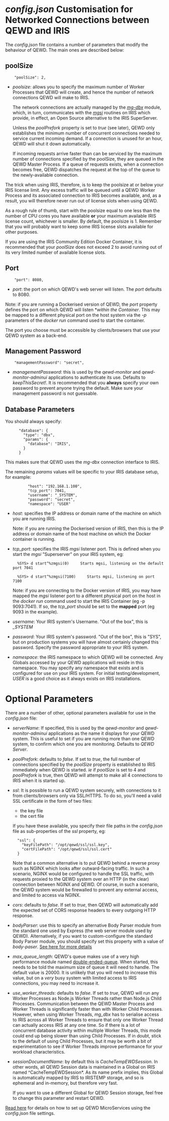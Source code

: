 # *config.json* Customisation for Networked Connections between QEWD and IRIS


The *config.json* file contains a number of parameters that modify the behaviour of
QEWD.  The main ones are described below:

## poolSize

        "poolSize": 2,

- *poolsize*: allows you to specify the maximum number of Worker Processes that QEWD will create,
and hence the number of network connections QEWD will make to IRIS.  

  The network connections are actually managed by the 
[*mg-dbx*](https://github.com/chrisemunt/mg-dbx) module, 
which, in turn, communicates with the 
[*mgsi*](https://github.com/chrisemunt/mgsi) 
routines on IRIS which provide, in effect, an Open Source alternative to the
IRIS SuperServer.

  Unless the *poolPrefork* property is set to *true* (see later), QEWD only establishes the minimum number of concurrent connections needed
to service current incoming demand.  If a connection is unused for an hour, QEWD will shut it down automatically.

  If incoming requests arrive faster than can be serviced by the maximum number of connections specified
by the poolSize, they are queued in the QEWD Master Process.  If a queue of requests exists, when a
connection becomes free, QEWD dispatches the request at the top of the queue to the newly-available
connection.

The trick when using IRIS, therefore, is to keep the poolsize at or below your IRIS license limit.  Any excess traffic will be queued until a QEWD Worker Process and its associated connection to IRIS 
becomes available, and, as a result, you will therefore never run out of license slots when using QEWD.  

  As a rough rule of thumb, start with the poolsize equal to one less than the number of CPU cores
you have available **or** your maximum available IRIS license count, whichever is smaller.  By default, the poolsize is 1.  Remember that you will probably want to keep some IRIS license slots available for other
purposes.

  If you are using the IRIS Community Edition Docker Container, it is recommended that your *poolSize*
does not exceed 2 to avoid running out of its very limited number of available license slots.


## Port


        "port": 8080,

- *port*: the port on which QEWD's web server will listen. The *port* defaults to 8080.  

Note: if you are
running a Dockerised version of QEWD, the *port* property defines the port on which QEWD will listen
**within the Container*.  This may be mapped to a different physical port on the host system via the
*-p* parameters of the *docker run* command used to start the container.

The port you choose must be accessible by clients/browsers that use your QEWD system as a back-end.


## Management Password


        "managementPassword": "secret",

- *managementPassword*: this is used by the *qewd-monitor* and *qewd-monitor-adminui* 
applications to authenticate its use.  Defaults to *keepThisSecret!*.  It is recommended that you **always** specify your own password to prevent anyone trying the default.  Make sure your management password
is not guessable.


## Database Parameters

You should always specify:

          "database": {
            "type": "dbx",
            "params": {
              "database": "IRIS",
            }
          }

This makes sure that QEWD uses the *mg-dbx* connection interface to IRIS.

The remaining *params* values will be specific to your IRIS database setup, for example:


              "host": "192.168.1.100",
              "tcp_port": 7041,
              "username": "_SYSTEM",
              "password": "secret",
              "namespace": "USER"



- *host*: specifies the IP address or domain name of the machine on which you
are running IRIS.  

  Note: if you are running the Dockerised version of IRIS, then this is the IP
address or domain name of the host machine on which the Docker container is running.

- *tcp_port*: specifies the IRIS *mgsi* listener port.  This is defined when you start the
*mgsi* "Superserver" on your IRIS system, eg:

        %SYS> d start^%zmgsi(0)     Starts mgsi, listening on the default port 7041

        %SYS> d start^%zmgsi(7100)     Starts mgsi, listening on port 7100

  Note: if you are connecting to the Docker version of IRIS, you may have mapped the *mgsi* listener
port to a different physical port on the host in the *docker run* command used to
start the IRIS Container (eg -p 9093:7041).  If so, the *tcp_port* should be set to the **mapped**
port (eg 9093 in the example).


- *username*: Your IRIS system's Username.  "Out of the box", this is *_SYSTEM*

- *password*: Your IRIS system's password. "Out of the box", this is "SYS", but on production
systems you will have almost certainly changed this password.  Specify the password appropriate to
your IRIS system.

- *namespace*: the IRIS namespace to which QEWD will be connected.  Any Globals accessed by your QEWD
applications will reside in this namespace.  You may specify any namespace that exists and is configured
for use on your IRIS system.  For initial testing/development, *USER* is a good choice as it always
exists on IRIS installations.


# Optional Parameters

There are a number of other, optional parameters available for use in the *config.json* file:

- *serverName*: If specified, this is used by the *qewd-monitor* and *qewd-monitor-adminui* applications
as the name it displays for your QEWD system.  This is useful to set if you are running more than one
QEWD system, to confirm which one you are monitoring.  Defaults to *QEWD Server*.


- *poolPrefork*: defaults to *false*.  If set to *true*, the full number of connections 
specified by the *poolSize* property is established to IRIS immediately when QEWD is started. *ie* if
*poolSize* is set to 4 and *poolPrefork* is true, then QEWD will attempt to make all 4 connections
to IRIS when it is started up.

- *ssl*: It is possible to run a QEWD system securely, with connections to it from clients/browsers
only via SSL/HTTPS.  To do so, you'll need a valid SSL certificate in the form of two files:

  - the key file
  - the cert file

  If you have these available, you specify their file paths in the *config.json* file as sub-properties
of the *ssl* property, eg:

        "ssl": {
          "keyFilePath": "/opt/qewd/ssl/ssl.key",
          "certFilePath": "/opt/qewd/ssl/ssl.cert"
        }


  Note that a common alternative is to put QEWD behind a reverse proxy such as NGINX which looks
after outward-facing traffic.  In such a scenario, NGINX would be configured to handle the SSL traffic, 
with requests proxied to the QEWD system over an HTTP (in the clear) connection between NGINX and QEWD.
Of course, in such a scenario, the QEWD system would be firewalled to prevent any external access, and
limited to access via NGINX.

- *cors*: defaults to *false*.  If set to *true*, then QEWD will automatically add the expected
set of CORS response
headers to every outgoing HTTP response.

- *bodyParser*: use this to specify an alternative Body Parser module from the standard one
used by Express (the web server module used by QEWD).  Alternatively, if you want to custom-configure the standard Body Parser module, you should specify set this property with a value of *body-paser*.  [See here for more details](https://github.com/robtweed/qewd/blob/master/up/docs/Life_Cycle_Events.md#addmiddleware)

- *max_queue_length*: QEWD's queue makes use of a very high performance module named 
[double-ended-queue](https://github.com/petkaantonov/deque).  When started, this needs to
be told the maximum size of queue it will need to handle.  The default value is 20000.  It is
unlikely that you will need to increase this value, but on a *very* busy system with limited access to
IRIS connections, you may need to increase it.

- *use_worker_threads*: defaults to *false*.  If set to *true*, QEWD will run any Worker Processes
as Node.js Worker Threads rather than Node.js Child Processes.  Communication between the QEWD Master Process
and Worker Threads is significantly faster than with Worker Child Processes.  However, when using
Worker Threads, *mg_dbx* has to serialise access to IRIS across all Worker Threads to ensure that only one Worker Thread can actually access IRIS at any one time.  So if there is a lot of concurrent database activity within multiple Worker Threads, this mode could end up being slower than using Child Processes.  If in doubt, stick to the default of using Child Processes, but it may be worth a bit of experimentation to see if Worker Threads improve performance for your workload characteristics.

- *sessionDocumentName*: by default this is *CacheTempEWDSession*.  In other words, all QEWD Session data is maintained in a Global on IRIS named ^CacheTempEWDSession*.  As its name prefix implies, this Global is automatically mapped by IRIS to IRISTEMP storage, and so is ephemeral and in-memory, but therefore very fast.

  If you want to use a different Global for QEWD Session storage, feel free to change this parameter and restart QEWD.



[Read here](https://github.com/robtweed/qewd/blob/master/up/docs/Config.md) for details on how to set up QEWD MicroServices using the *config.json* file settings.




